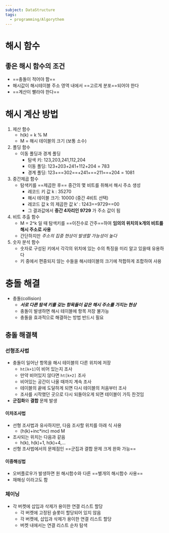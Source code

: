 ```yaml
---
subject: DataStructure
tags:
  - programming/Algorythem
---
```


# 해시 함수
## 좋은 해시 함수의 조건
- ==충돌이 적어야 함==
- 해시값이 해시테이블 주소 영역 내에서 ==고르게 분포==되어야 한다
- ==계산이 빨라야 한다==
# 해시 계산 방법
1. 제산 함수
	- h(k) = k % M
	- M = 해시 테이블의 크기 (보통 소수)
2. 폴딩 함수
	- 이동 폴딩과 경계 폴딩
		- 탐색 키: 123,203,241,112,204
		- 이동 폴딩: 123+203+241+112+204 = 783
		- 경계 폴딩: 123+==302==+241+==211==+204 = 1081
3. 중간제곱 함수
	- 탐색키를 ==제곱한 후== 중간의 몇 비트를 취해서 해시 주소 생성
		- 레코드 키 값 k : 35270 
		- 해시 테이블 크기: 10000 (중간 4비트 선택) 
		- 레코드 값 k 의 제곱한 값 k’ : 1243==9729==00
		- 그 결과값에서 **중간 4자리인 9729** 가 주소 값이 됨
4. 비트 추출 함수
	- M = 2^k 일 때 탐색키를 ==이진수로 간주==하여 **임의의 위치의 k개의 비트를 해시 주소로 사용**
	- 간단하지만 *주소의 집중 현상이 발생할 가능성이 높다*
5. 숫자 분석 함수
	- 숫자로 구성된 키에서 각각의 위치에 있는 수의 특징을 미리 알고 있을때 유용하다 
	- 키 중에서 편중되지 않는 수들을 해시테이블의 크기에 적합하게 조합하여 사용
# 충돌 해결
- 충돌(collision)
	- ***서로 다른 탐색 키를 갖는 항목들이 같은 해시 주소를 가지는 현상***
	- 충돌이 발생하면 해시 테이블에 항목 저장 불가능
	- 충돌을 효과적으로 해결하는 방법 반드시 필요
## 충돌 해결책
### 선형조사법
- 충돌이 일어난 항목을 해시 테이블의 다른 위치에 저장
	- `ht[k+1]`이 비어 있는지 조사
	- 만약 비어있지 않다면 `ht[k+2]` 조사 
	- 비어있는 공간이 나올 때까지 계속 조사
	- 테이블의 끝에 도달하게 되면 다시 테이블의 처음부터 조사 
	- 조사를 시작했던 곳으로 다시 되돌아오게 되면 테이블이 가득 찬것임 
- **군집화**와 **결합** 문제 발생
#### 이차조사법
- 선형 조사법과 유사하지만, 다음 조사할 위치를 아래 식 사용 
	- (h(k)+inc\*inc) mod M
- 조사되는 위치는 다음과 같음 
	- h(k), h(k)+1, h(k)+4,…
- 선형 조사법에서의 문제점인 ==군집과 결합 문제 크게 완화 가능==
#### 이중해싱법
- 오버플로우가 발생하면 원 해시함수와 다른 ==별개의 해시함수 사용==
- 재해싱 이라고도 함
### 체이닝
- 각 버켓에 삽입과 삭제가 용이한 연결 리스트 할당
	- 각 버켓에 고정된 슬롯이 할당되어 있지 않음
	- 각 버켓에, 삽입과 삭제가 용이한 연결 리스트 할당 
	- 버켓 내에서는 연결 리스트 순차 탐색 